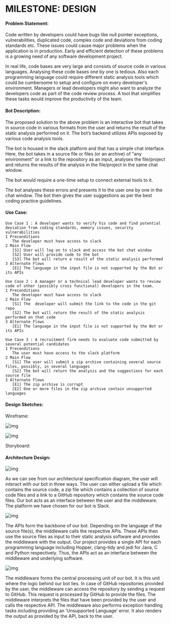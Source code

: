 # MILESTONE: DESIGN

#### Problem Statement:  
   Code written by developers could have bugs like null pointer exceptions, vulnerabilities, duplicated code, complex code and deviations from coding standards etc. These issues could cause major problems when the application is in production. Early and efficient detection of these problems is a growing need of any software development project.

  In real life, code bases are very large and consists of source code in various languages. Analysing these code bases one by one is tedious. Also each programming language could require different static analysis tools which could be cumbersome to setup and configure on every developer's environment. Managers or lead developers might also want to analyze the developers code as part of the code review process. A tool that simplifies these tasks would improve the productivity of the team.


#### Bot Description:  
  The proposed solution to the above problem is an interactive bot that takes in source code in various formats from the user and returns the result of the static analysis performed on it. The bot’s backend utilizes APIs exposed by various code analysis tools. 

  The bot is housed in the slack platform and that has a simple chat interface. Here, the bot takes in a source file or files (or an archive) of "any environment" or a link to the repository as an input, analyses the file/project and returns the results of the analysis in the file/project in the same chat window. 

  The bot would require a one-time setup to connect external tools to it.

  The bot analyses these errors and presents it to the user one by one in the chat window. The bot then gives the user suggestions as per the best coding practice guidelines.


#### Use Case:  
```
Use Case 1 : A developer wants to verify his code and find potential deviation from coding standards, memory issues, security vulnerabilities
1 Preconditions
   The developer must have access to slack
2 Main Flow
   [S1] User will log on to slack and access the bot chat window
   [S2] User will provide code to the bot
   [S3] The bot will return a result of the static analysis performed
3 Alternate Flows
   [E1] The language in the input file is not supported by the Bot or its APIs
```
```
Use Case 2 : A manager or a technical lead developer wants to review code of other (possibly cross functional) developers in the team.
1 Preconditions
   The developer must have access to slack
2 Main Flow
   [S1] The  developer will submit the link to the code in the git repo
   [S2] The bot will return the result of the static analysis performed on that code
3 Alternate Flows
   [E1] The language in the input file is not supported by the Bot or its APIs
```
```
Use Case 3 : A recruitment firm needs to evaluate code submitted by several potential candidates
1 Preconditions
   The user must have access to the slack platform
2 Main Flow
   [S1] The user will submit a zip archive containing several source files, possibly, in several languages
   [S2] The bot will return the analysis and the suggestions for each source file
3 Alternate Flows
   [E1] The zip archive is corrupt
   [E2] One or more files in the zip archive contain unsupported languages

```

#### Design Sketches:  
Wireframe:  

![img](https://github.ncsu.edu/rshah8/Design-Milestone/raw/master/frame-git.png)

![img](https://github.ncsu.edu/rshah8/Design-Milestone/raw/master/frame-wire.png)

Storyboard: 

#### Architecture Design:   
![img](https://github.ncsu.edu/rshah8/Design-Milestone/raw/master/asfdds.png)

As we can see from our architectural specification diagram, the user will interact with our bot in three ways. The user can either upload a file which contains the source code, a zip file which contains a collection of source code files and a link to a GitHub repository which contains the source code files. Our bot acts as an interface between the user and the middleware. The platform we have chosen for our bot is Slack.

![img](https://github.ncsu.edu/rshah8/Design-Milestone/raw/master/Slack%20bot.png)

The APIs form the backbone of our bot. Depending on the language of the source file(s), the middleware calls the respective APIs. These APIs then use the source files as input to their static analysis software and provides the middleware with the output. Our project provides a single API for each programming language including Hopper, clang-tidy and jedi for Java, C and Python respectively. Thus, the APIs act as an interface between the middleware and underlying software.

![img](https://github.ncsu.edu/rshah8/Design-Milestone/raw/master/Middleware.png)

The middleware forms the central processing unit of our bot. It is this unit where the logic behind our bot lies. In case of GitHub repositories provided by the user, the middleware can access the repository by sending a request to GitHub. This request is processed by GitHub to provide the files. The middleware interprets the files that have been provided by the user and calls the respective API. The middleware also performs exception handling tasks including providing an ‘Unsupported Language’ error. It also renders the output as provided by the API, back to the user.


